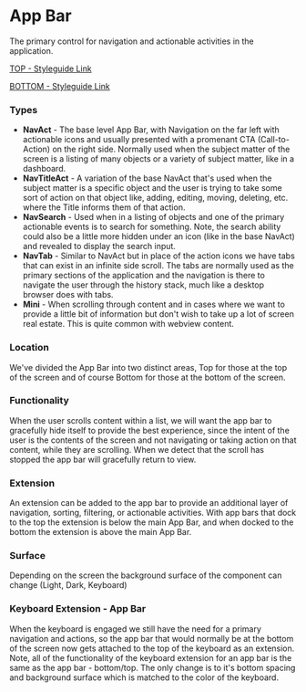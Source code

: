# App Bar

The primary control for navigation and actionable activities in the application.

[TOP - Styleguide Link](https://zpl.io/254ANOr)

[BOTTOM - Styleguide Link](https://zpl.io/an3L6pv)

### Types

* **NavAct** - The base level App Bar, with Navigation on the far left with actionable icons and usually presented with a promenant CTA (Call-to-Action) on the right side. Normally used when the subject matter of the screen is a listing of many objects or a variety of subject matter, like in a dashboard.
* **NavTitleAct** - A variation of the base NavAct that's used when the subject matter is a specific object and the user is trying to take some sort of action on that object like, adding, editing, moving, deleting, etc. where the Title informs them of that action.
* **NavSearch** - Used when in a listing of objects and one of the primary actionable events is to search for something.  Note, the search ability could also be a little more hidden under an icon (like in the base NavAct) and revealed to display the search input.
* **NavTab** - Similar to NavAct but in place of the action icons we have tabs that can exist in an infinite side scroll.  The tabs are normally used as the primary sections of the application and the navigation is there to navigate the user through the history stack, much like a desktop browser does with tabs.
* **Mini** - When scrolling through content and in cases where we want to provide a little bit of information but don't wish to take up a lot of screen real estate.  This is quite common with webview content.

### Location

We've divided the App Bar into two distinct areas, Top for those at the top of the screen and of course Bottom for those at the bottom of the screen.

### Functionality

When the user scrolls content within a list, we will want the app bar to gracefully hide itself to provide the best experience, since the intent of the user is the contents of the screen and not navigating or taking action on that content, while they are scrolling. When we detect that the scroll has stopped the app bar will gracefully return to view.

### Extension

An extension can be added to the app bar to provide an additional layer of navigation, sorting, filtering, or actionable activities. With app bars that dock to the top the extension is below the main App Bar, and when docked to the bottom the extension is above the main App Bar.

### Surface

Depending on the screen the background surface of the component can change (Light, Dark, Keyboard)

### Keyboard Extension - App Bar

When the keyboard is engaged we still have the need for a primary navigation and actions, so the app bar that would normally be at the bottom of the screen now gets attached to the top of the keyboard as an extension.  Note, all of the functionality of the keyboard extension for an app bar is the same as the app bar - bottom/top.  The only change is to it's bottom spacing and background surface which is matched to the color of the keyboard.